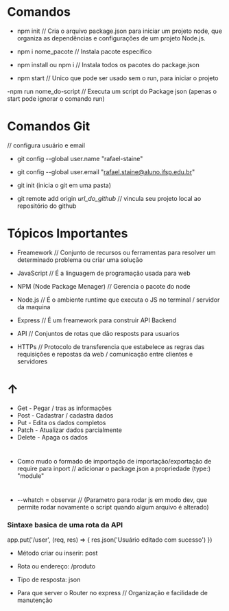# Comandos

- npm init // Cria o arquivo package.json para iniciar um projeto node, que organiza as dependências e configurações de um projeto Node.js.

- npm i nome_pacote // Instala pacote específico 

- npm install ou npm i // Instala todos os pacotes do package.json

- npm start // Unico que pode ser usado sem o run, para iniciar o projeto

-npm run nome_do-script // Executa um script do Package json (apenas o start pode ignorar o comando run)

# Comandos Git

// configura usuário e email 
- git config --global user.name "rafael-staine"
- git config --global user.email "rafael.staine@aluno.ifsp.edu.br"

- git init (inicia o git em uma pasta)
- git remote add origin _url_do_github_ // vincula seu projeto local ao repositório do github

# Tópicos Importantes

- Freamework // Conjunto de recursos ou ferramentas para resolver um determinado problema ou criar uma solução

- JavaScript // É a linguagem de programação usada para web

- NPM (Node Package Menager) // Gerencia o pacote do node 

- Node.js // É o ambiente runtime que executa o JS no terminal / servidor da maquina

- Express // É um freamework para construir API Backend

- API // Conjuntos de rotas que dão resposts para usuarios

- HTTPs // Protocolo de transferencia que estabelece as regras das requisições e repostas da web / comunicação entre clientes e servidores

# ↑
  
- Get - Pegar / tras as informações 
- Post - Cadastrar / cadastra dados
- Put - Edita os dados completos
- Patch - Atualizar dados parcialmente 
- Delete - Apaga os dados

#

- Como mudo o formado de importação de importação/exportação de require para inport // adicionar o package.json a propriedade (type:) "module"

#

- --whatch = observar // (Parametro para rodar js em modo dev, que permite rodar novamente o script quando algum arquivo é alterado)

### Sintaxe basica de uma rota da API

app.put('/user', (req, res) => {
  res.json('Usuário editado com sucesso')
})

- Método criar ou inserir: post
- Rota ou endereço: /produto
- Tipo de resposta: json

- Para que server o Router no express // Organização e facilidade de manutenção